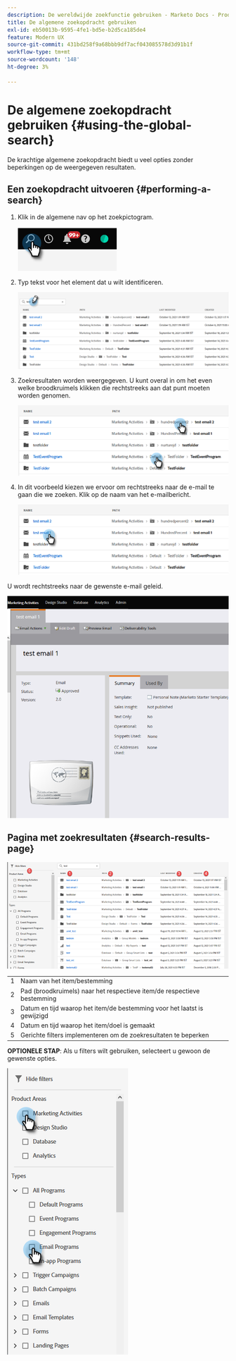 ```yaml
---
description: De wereldwijde zoekfunctie gebruiken - Marketo Docs - Productdocumentatie
title: De algemene zoekopdracht gebruiken
exl-id: eb50013b-9595-4fe1-bd5e-b2d5ca185de4
feature: Modern UX
source-git-commit: 431bd258f9a68bbb9df7acf043085578d3d91b1f
workflow-type: tm+mt
source-wordcount: '148'
ht-degree: 3%

---
```


# De algemene zoekopdracht gebruiken {#using-the-global-search}

De krachtige algemene zoekopdracht biedt u veel opties zonder beperkingen op de weergegeven resultaten.

## Een zoekopdracht uitvoeren {#performing-a-search}

1. Klik in de algemene nav op het zoekpictogram.

   ![](assets/using-the-global-search-1.png)

1. Typ tekst voor het element dat u wilt identificeren.

   ![](assets/using-the-global-search-2.png)

1. Zoekresultaten worden weergegeven. U kunt overal in om het even welke broodkruimels klikken die rechtstreeks aan dat punt moeten worden genomen.

   ![](assets/using-the-global-search-3.png)

1. In dit voorbeeld kiezen we ervoor om rechtstreeks naar de e-mail te gaan die we zoeken. Klik op de naam van het e-mailbericht.

   ![](assets/using-the-global-search-4.png)

U wordt rechtstreeks naar de gewenste e-mail geleid.

![](assets/using-the-global-search-5.png)

## Pagina met zoekresultaten {#search-results-page}

![](assets/using-the-global-search-6.png)

<table> 
 <tbody>
  <tr>
   <td>1</td> 
   <td>Naam van het item/bestemming</td> 
  </tr>
  <tr>
   <td>2</td> 
   <td>Pad (broodkruimels) naar het respectieve item/de respectieve bestemming</td> 
  </tr>
  <tr>
   <td>3</td> 
   <td>Datum en tijd waarop het item/de bestemming voor het laatst is gewijzigd</td> 
  </tr>
  <tr>
   <td>4</td> 
   <td>Datum en tijd waarop het item/doel is gemaakt</td> 
  </tr>
  <tr>
   <td>5</td> 
   <td>Gerichte filters implementeren om de zoekresultaten te beperken</td> 
  </tr>
 </tbody>
</table>

**OPTIONELE STAP**: Als u filters wilt gebruiken, selecteert u gewoon de gewenste opties.

![](assets/using-the-global-search-7.png)
